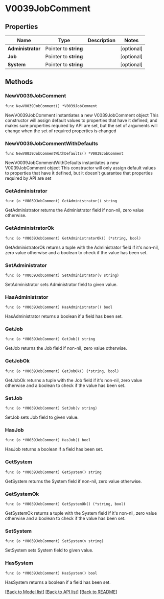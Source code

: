 # V0039JobComment

## Properties

Name | Type | Description | Notes
------------ | ------------- | ------------- | -------------
**Administrator** | Pointer to **string** |  | [optional] 
**Job** | Pointer to **string** |  | [optional] 
**System** | Pointer to **string** |  | [optional] 

## Methods

### NewV0039JobComment

`func NewV0039JobComment() *V0039JobComment`

NewV0039JobComment instantiates a new V0039JobComment object
This constructor will assign default values to properties that have it defined,
and makes sure properties required by API are set, but the set of arguments
will change when the set of required properties is changed

### NewV0039JobCommentWithDefaults

`func NewV0039JobCommentWithDefaults() *V0039JobComment`

NewV0039JobCommentWithDefaults instantiates a new V0039JobComment object
This constructor will only assign default values to properties that have it defined,
but it doesn't guarantee that properties required by API are set

### GetAdministrator

`func (o *V0039JobComment) GetAdministrator() string`

GetAdministrator returns the Administrator field if non-nil, zero value otherwise.

### GetAdministratorOk

`func (o *V0039JobComment) GetAdministratorOk() (*string, bool)`

GetAdministratorOk returns a tuple with the Administrator field if it's non-nil, zero value otherwise
and a boolean to check if the value has been set.

### SetAdministrator

`func (o *V0039JobComment) SetAdministrator(v string)`

SetAdministrator sets Administrator field to given value.

### HasAdministrator

`func (o *V0039JobComment) HasAdministrator() bool`

HasAdministrator returns a boolean if a field has been set.

### GetJob

`func (o *V0039JobComment) GetJob() string`

GetJob returns the Job field if non-nil, zero value otherwise.

### GetJobOk

`func (o *V0039JobComment) GetJobOk() (*string, bool)`

GetJobOk returns a tuple with the Job field if it's non-nil, zero value otherwise
and a boolean to check if the value has been set.

### SetJob

`func (o *V0039JobComment) SetJob(v string)`

SetJob sets Job field to given value.

### HasJob

`func (o *V0039JobComment) HasJob() bool`

HasJob returns a boolean if a field has been set.

### GetSystem

`func (o *V0039JobComment) GetSystem() string`

GetSystem returns the System field if non-nil, zero value otherwise.

### GetSystemOk

`func (o *V0039JobComment) GetSystemOk() (*string, bool)`

GetSystemOk returns a tuple with the System field if it's non-nil, zero value otherwise
and a boolean to check if the value has been set.

### SetSystem

`func (o *V0039JobComment) SetSystem(v string)`

SetSystem sets System field to given value.

### HasSystem

`func (o *V0039JobComment) HasSystem() bool`

HasSystem returns a boolean if a field has been set.


[[Back to Model list]](../README.md#documentation-for-models) [[Back to API list]](../README.md#documentation-for-api-endpoints) [[Back to README]](../README.md)


